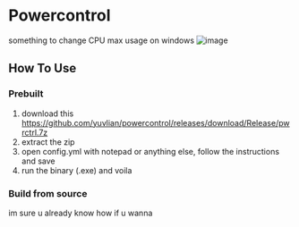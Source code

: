 # Powercontrol
something to change CPU max usage on windows
![image](https://github.com/yuvlian/powercontrol/assets/138542238/9460c832-0ee7-4603-ab97-e3cfc54428aa)

## How To Use
### Prebuilt
1. download this https://github.com/yuvlian/powercontrol/releases/download/Release/pwrctrl.7z
2. extract the zip
3. open config.yml with notepad or anything else, follow the instructions and save
4. run the binary (.exe) and voila

### Build from source
im sure u already know how if u wanna
